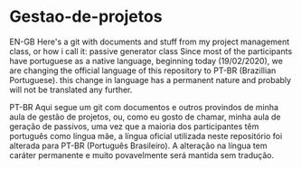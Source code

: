 # Gestao-de-projetos
EN-GB
Here's a git with documents and stuff from my project management class, or how i call it: passive generator class
Since most of the participants have portuguese as a native language, beginning today (19/02/2020), we are changing the official language of this repository to PT-BR (Brazillian Portuguese). this change in language has a permanent nature and probably will not be translated any further.

PT-BR
Aqui segue um git com documentos e outros provindos de minha aula de gestão de projetos, ou, como eu gosto de chamar, minha aula de geração de passivos, uma vez que a maioria dos participantes têm português como língua mãe, a língua oficial utilizada neste repositório foi alterada para PT-BR (Português Brasileiro).
A alteração na língua tem caráter permanente e muito povavelmente será mantida sem tradução.
